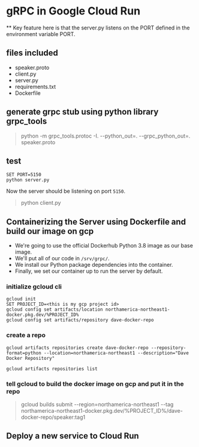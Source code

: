 # gRPC in Google Cloud Run
** Key feature here is that the server.py listens on the PORT defined in the environment variable PORT.

## files included
- speaker.proto
- client.py
- server.py 
- requirements.txt
- Dockerfile

## generate grpc stub using python library grpc_tools
>python -m grpc_tools.protoc -I. --python_out=. --grpc_python_out=. speaker.proto

## test
```
SET PORT=5150
python server.py
```

Now the server should be listening on port `5150`. 

>python client.py


## Containerizing the Server using Dockerfile and build our image on gcp

- We're going to use the official Dockerhub Python 3.8 image as our base image.
- We'll put all of our code in `/srv/grpc/`.
- We install our Python package dependencies into the container.
- Finally, we set our container up to run the server by default.

### initialize gcloud cli
```
gcloud init 
SET PROJECT_ID=<this is my gcp project id>
gcloud config set artifacts/location northamerica-northeast1-docker.pkg.dev/%PROJECT_ID%
gcloud config set artifacts/repository dave-docker-repo
```
### create a repo
```
gcloud artifacts repositories create dave-docker-repo --repository-format=python --location=northamerica-northeast1 --description="Dave Docker Repository"

gcloud artifacts repositories list
```
### tell gcloud to build the docker image on gcp and put it in the repo
>gcloud builds submit --region=northamerica-northeast1 --tag northamerica-northeast1-docker.pkg.dev/%PROJECT_ID%/dave-docker-repo/speaker:tag1


## Deploy a new service to Cloud Run
